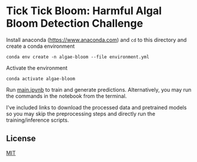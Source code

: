 # Tick Tick Bloom: Harmful Algal Bloom Detection Challenge

Install anaconda (https://www.anaconda.com) and
`cd` to this directory and create a conda environment

`conda env create -n algae-bloom --file environment.yml`

Activate the environment

`conda activate algae-bloom`

Run [main.ipynb](./main.ipynb) to train and generate predictions. Alternatively, you may run the commands in the notebook from the terminal.

I've included links to download the processed data and pretrained models so you may skip the preprocessing steps and directly run the training/inference scripts.


## License

[MIT](./LICENSE)
